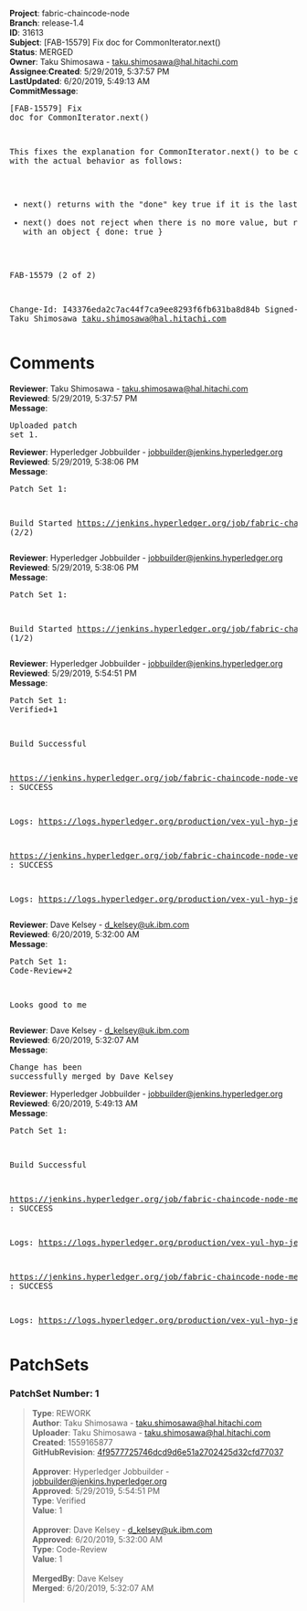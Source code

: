 <strong>Project</strong>: fabric-chaincode-node</br><strong>Branch</strong>: release-1.4<br><strong>ID</strong>: 31613<br><strong>Subject</strong>: [FAB-15579] Fix doc for CommonIterator.next()<br><strong>Status</strong>: MERGED<br><strong>Owner</strong>: Taku Shimosawa - taku.shimosawa@hal.hitachi.com<br><strong>Assignee</strong>:<strong>Created</strong>: 5/29/2019, 5:37:57 PM<br><strong>LastUpdated</strong>: 6/20/2019, 5:49:13 AM<br><strong>CommitMessage</strong>:<br><pre>[FAB-15579] Fix doc for CommonIterator.next()

This fixes the explanation for CommonIterator.next() to be consistent
with the actual behavior as follows:
- next() returns with the "done" key true if it is the last value
- next() does not reject when there is no more value, but resolves
  with an object { done: true }

FAB-15579 (2 of 2)

Change-Id: I43376eda2c7ac44f7ca9ee8293f6fb631ba8d84b
Signed-off-by: Taku Shimosawa <taku.shimosawa@hal.hitachi.com>
</pre><h1>Comments</h1><strong>Reviewer</strong>: Taku Shimosawa - taku.shimosawa@hal.hitachi.com<br><strong>Reviewed</strong>: 5/29/2019, 5:37:57 PM<br><strong>Message</strong>: <pre>Uploaded patch set 1.</pre><strong>Reviewer</strong>: Hyperledger Jobbuilder - jobbuilder@jenkins.hyperledger.org<br><strong>Reviewed</strong>: 5/29/2019, 5:38:06 PM<br><strong>Message</strong>: <pre>Patch Set 1:

Build Started https://jenkins.hyperledger.org/job/fabric-chaincode-node-verify-s390x/577/ (2/2)</pre><strong>Reviewer</strong>: Hyperledger Jobbuilder - jobbuilder@jenkins.hyperledger.org<br><strong>Reviewed</strong>: 5/29/2019, 5:38:06 PM<br><strong>Message</strong>: <pre>Patch Set 1:

Build Started https://jenkins.hyperledger.org/job/fabric-chaincode-node-verify-x86_64/577/ (1/2)</pre><strong>Reviewer</strong>: Hyperledger Jobbuilder - jobbuilder@jenkins.hyperledger.org<br><strong>Reviewed</strong>: 5/29/2019, 5:54:51 PM<br><strong>Message</strong>: <pre>Patch Set 1: Verified+1

Build Successful 

https://jenkins.hyperledger.org/job/fabric-chaincode-node-verify-s390x/577/ : SUCCESS

Logs: https://logs.hyperledger.org/production/vex-yul-hyp-jenkins-3/fabric-chaincode-node-verify-s390x/577

https://jenkins.hyperledger.org/job/fabric-chaincode-node-verify-x86_64/577/ : SUCCESS

Logs: https://logs.hyperledger.org/production/vex-yul-hyp-jenkins-3/fabric-chaincode-node-verify-x86_64/577</pre><strong>Reviewer</strong>: Dave Kelsey - d_kelsey@uk.ibm.com<br><strong>Reviewed</strong>: 6/20/2019, 5:32:00 AM<br><strong>Message</strong>: <pre>Patch Set 1: Code-Review+2

Looks good to me</pre><strong>Reviewer</strong>: Dave Kelsey - d_kelsey@uk.ibm.com<br><strong>Reviewed</strong>: 6/20/2019, 5:32:07 AM<br><strong>Message</strong>: <pre>Change has been successfully merged by Dave Kelsey</pre><strong>Reviewer</strong>: Hyperledger Jobbuilder - jobbuilder@jenkins.hyperledger.org<br><strong>Reviewed</strong>: 6/20/2019, 5:49:13 AM<br><strong>Message</strong>: <pre>Patch Set 1:

Build Successful 

https://jenkins.hyperledger.org/job/fabric-chaincode-node-merge-s390x/179/ : SUCCESS

Logs: https://logs.hyperledger.org/production/vex-yul-hyp-jenkins-3/fabric-chaincode-node-merge-s390x/179

https://jenkins.hyperledger.org/job/fabric-chaincode-node-merge-x86_64/179/ : SUCCESS

Logs: https://logs.hyperledger.org/production/vex-yul-hyp-jenkins-3/fabric-chaincode-node-merge-x86_64/179</pre><h1>PatchSets</h1><h3>PatchSet Number: 1</h3><blockquote><strong>Type</strong>: REWORK<br><strong>Author</strong>: Taku Shimosawa - taku.shimosawa@hal.hitachi.com<br><strong>Uploader</strong>: Taku Shimosawa - taku.shimosawa@hal.hitachi.com<br><strong>Created</strong>: 1559165877<br><strong>GitHubRevision</strong>: [4f9577725746dcd9d6e51a2702425d32cfd77037](https://github.com/hyperledger/fabric-chaincode-node/commit/4f9577725746dcd9d6e51a2702425d32cfd77037)<br><br><strong>Approver</strong>: Hyperledger Jobbuilder - jobbuilder@jenkins.hyperledger.org<br><strong>Approved</strong>: 5/29/2019, 5:54:51 PM<br><strong>Type</strong>: Verified<br><strong>Value</strong>: 1<br><br><strong>Approver</strong>: Dave Kelsey - d_kelsey@uk.ibm.com<br><strong>Approved</strong>: 6/20/2019, 5:32:00 AM<br><strong>Type</strong>: Code-Review<br><strong>Value</strong>: 1<br><br><strong>MergedBy</strong>: Dave Kelsey<br><strong>Merged</strong>: 6/20/2019, 5:32:07 AM<br><br></blockquote>